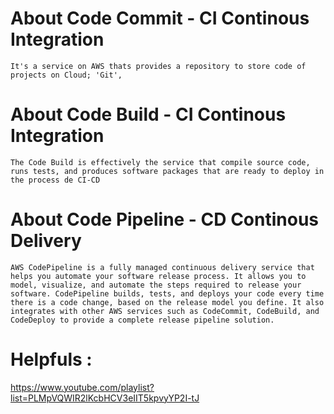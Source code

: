# About Code Commit - CI Continous Integration

    It's a service on AWS thats provides a repository to store code of projects on Cloud; 'Git',

# About Code Build - CI Continous Integration

    The Code Build is effectively the service that compile source code, runs tests, and produces software packages that are ready to deploy in the process de CI-CD

# About Code Pipeline - CD Continous Delivery

    AWS CodePipeline is a fully managed continuous delivery service that helps you automate your software release process. It allows you to model, visualize, and automate the steps required to release your software. CodePipeline builds, tests, and deploys your code every time there is a code change, based on the release model you define. It also integrates with other AWS services such as CodeCommit, CodeBuild, and CodeDeploy to provide a complete release pipeline solution.
    
# Helpfuls : 

https://www.youtube.com/playlist?list=PLMpVQWIR2lKcbHCV3eIIT5kpvyYP2I-tJ
